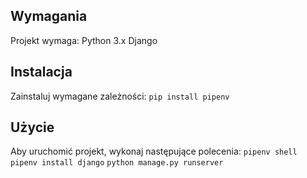 ## Wymagania

Projekt wymaga:
Python 3.x
Django


## Instalacja

Zainstaluj wymagane zależności:
    ```
    pip install pipenv
    ```

## Użycie

Aby uruchomić projekt, wykonaj następujące polecenia:
    ```
    pipenv shell
    ```
    ```
    pipenv install django
    ```
    ```
    python manage.py runserver
    ```
